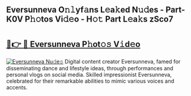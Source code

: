 ## Eversunneva O𝚗𝚕yf𝚊ns L𝚎a𝚔ed N𝚞𝚍es - Part-K0V P𝚑𝚘tos Vi𝚍𝚎o - H𝚘𝚝 Part L𝚎a𝚔s zSco7

# <h2><a href="http://kf7voyn.oniu.top/?m=Eversunneva">🔗👉 🔴 Eversunneva P𝚑ot𝚘𝚜 V𝚒d𝚎o</a></h2>

[![Eversunneva Nu𝚍e𝚜](https://i.imgur.com/0qMVB7G.gif)](http://kf7voyn.oniu.top/?m=Eversunneva)
Digital content creator Eversunneva, famed for disseminating dance and lifestyle ideas, through performances and personal vlogs on social media. Skilled impressionist Eversunneva, celebrated for their remarkable abilities to mimic various voices and accents.  
